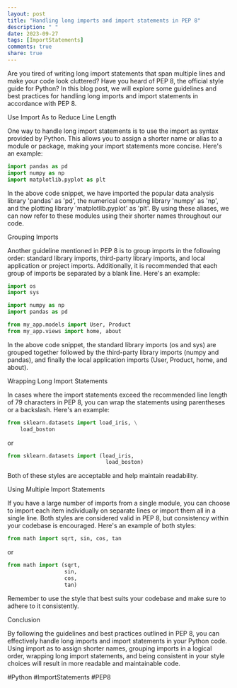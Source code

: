 ```yaml
---
layout: post
title: "Handling long imports and import statements in PEP 8"
description: " "
date: 2023-09-27
tags: [ImportStatements]
comments: true
share: true
---
```


Are you tired of writing long import statements that span multiple lines and make your code look cluttered? Have you heard of PEP 8, the official style guide for Python? In this blog post, we will explore some guidelines and best practices for handling long imports and import statements in accordance with PEP 8.

Use Import As to Reduce Line Length

One way to handle long import statements is to use the import as syntax provided by Python. This allows you to assign a shorter name or alias to a module or package, making your import statements more concise. Here's an example:

```python
import pandas as pd
import numpy as np
import matplotlib.pyplot as plt
```

In the above code snippet, we have imported the popular data analysis library 'pandas' as 'pd', the numerical computing library 'numpy' as 'np', and the plotting library 'matplotlib.pyplot' as 'plt'. By using these aliases, we can now refer to these modules using their shorter names throughout our code.

Grouping Imports

Another guideline mentioned in PEP 8 is to group imports in the following order: standard library imports, third-party library imports, and local application or project imports. Additionally, it is recommended that each group of imports be separated by a blank line. Here's an example:

```python
import os
import sys

import numpy as np
import pandas as pd

from my_app.models import User, Product
from my_app.views import home, about
```

In the above code snippet, the standard library imports (os and sys) are grouped together followed by the third-party library imports (numpy and pandas), and finally the local application imports (User, Product, home, and about).

Wrapping Long Import Statements

In cases where the import statements exceed the recommended line length of 79 characters in PEP 8, you can wrap the statements using parentheses or a backslash. Here's an example:

```python
from sklearn.datasets import load_iris, \
    load_boston
```

or

```python
from sklearn.datasets import (load_iris,
                               load_boston)
```

Both of these styles are acceptable and help maintain readability.

Using Multiple Import Statements

If you have a large number of imports from a single module, you can choose to import each item individually on separate lines or import them all in a single line. Both styles are considered valid in PEP 8, but consistency within your codebase is encouraged. Here's an example of both styles:

```python
from math import sqrt, sin, cos, tan
```

or

```python
from math import (sqrt, 
                  sin, 
                  cos, 
                  tan)
```

Remember to use the style that best suits your codebase and make sure to adhere to it consistently.

Conclusion

By following the guidelines and best practices outlined in PEP 8, you can effectively handle long imports and import statements in your Python code. Using import as to assign shorter names, grouping imports in a logical order, wrapping long import statements, and being consistent in your style choices will result in more readable and maintainable code.

#Python #ImportStatements #PEP8